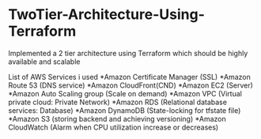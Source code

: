# TwoTier-Architecture-Using-Terraform
Implemented a  2 tier architecture using Terraform which should be highly available and scalable

List of AWS Services i used
*Amazon Certificate Manager (SSL)
*Amazon Route 53 (DNS service)
*Amazon CloudFront(CND)
*Amazon EC2 (Server)
*Amazon Auto Scaling group (Scale on demand)
*Amazon VPC (Virtual private cloud: Private Network)
*Amazon RDS (Relational database services: Database)
*Amazon DynamoDB (State-locking for tfstate file)
*Amazon S3 (storing backend and achieving versioning)
*Amazon CloudWatch (Alarm when CPU utilization increase or decreases)
